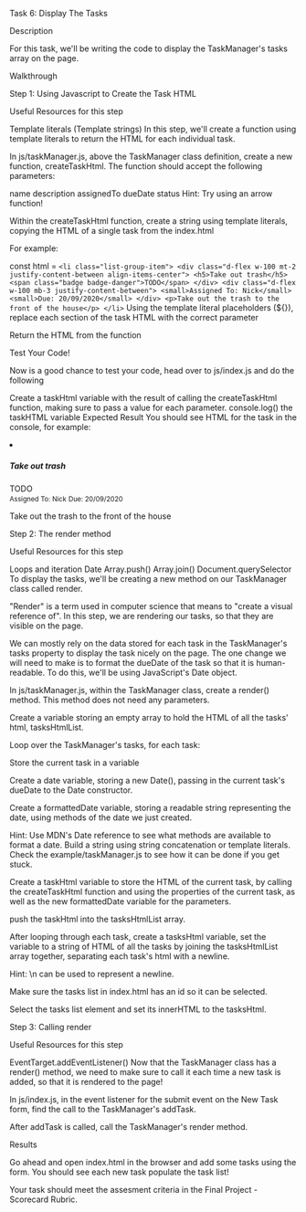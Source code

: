 Task 6: Display The Tasks

Description

For this task, we'll be writing the code to display the TaskManager's tasks array on the page.

Walkthrough

Step 1: Using Javascript to Create the Task HTML

Useful Resources for this step

Template literals (Template strings)
In this step, we'll create a function using template literals to return the HTML for each individual task.

In js/taskManager.js, above the TaskManager class definition, create a new function, createTaskHtml. The function should accept the following parameters:

name
description
assignedTo
dueDate
status
Hint: Try using an arrow function!

Within the createTaskHtml function, create a string using template literals, copying the HTML of a single task from the index.html

For example:

const html = `
    <li class="list-group-item">
        <div class="d-flex w-100 mt-2 justify-content-between align-items-center">
            <h5>Take out trash</h5>
            <span class="badge badge-danger">TODO</span>
        </div>
        <div class="d-flex w-100 mb-3 justify-content-between">
            <small>Assigned To: Nick</small>
            <small>Due: 20/09/2020</small>
        </div>
        <p>Take out the trash to the front of the house</p>
    </li>
`
Using the template literal placeholders (${}), replace each section of the task HTML with the correct parameter

Return the HTML from the function

Test Your Code!

Now is a good chance to test your code, head over to js/index.js and do the following

Create a taskHtml variable with the result of calling the createTaskHtml function, making sure to pass a value for each parameter.
console.log() the taskHTML variable
Expected Result You should see HTML for the task in the console, for example:

<li class="list-group-item">
  <div class="d-flex w-100 mt-2 justify-content-between align-items-center">
      <h5>Take out trash</h5>
      <span class="badge badge-danger">TODO</span>
  </div>
  <div class="d-flex w-100 mb-3 justify-content-between">
      <small>Assigned To: Nick</small>
      <small>Due: 20/09/2020</small>
  </div>
  <p>Take out the trash to the front of the house</p>
</li>
Step 2: The render method

Useful Resources for this step

Loops and iteration
Date
Array.push()
Array.join()
Document.querySelector
To display the tasks, we'll be creating a new method on our TaskManager class called render.

"Render" is a term used in computer science that means to "create a visual reference of". In this step, we are rendering our tasks, so that they are visible on the page.

We can mostly rely on the data stored for each task in the TaskManager's tasks property to display the task nicely on the page. The one change we will need to make is to format the dueDate of the task so that it is human-readable. To do this, we'll be using JavaScript's Date object.

In js/taskManager.js, within the TaskManager class, create a render() method. This method does not need any parameters.

Create a variable storing an empty array to hold the HTML of all the tasks' html, tasksHtmlList.

Loop over the TaskManager's tasks, for each task:

Store the current task in a variable

Create a date variable, storing a new Date(), passing in the current task's dueDate to the Date constructor.

Create a formattedDate variable, storing a readable string representing the date, using methods of the date we just created.

Hint: Use MDN's Date reference to see what methods are available to format a date. Build a string using string concatenation or template literals. Check the example/taskManager.js to see how it can be done if you get stuck.

Create a taskHtml variable to store the HTML of the current task, by calling the createTaskHtml function and using the properties of the current task, as well as the new formattedDate variable for the parameters.

push the taskHtml into the tasksHtmlList array.

After looping through each task, create a tasksHtml variable, set the variable to a string of HTML of all the tasks by joining the tasksHtmlList array together, separating each task's html with a newline.

Hint: \n can be used to represent a newline.

Make sure the tasks list in index.html has an id so it can be selected.

Select the tasks list element and set its innerHTML to the tasksHtml.

Step 3: Calling render

Useful Resources for this step

EventTarget.addEventListener()
Now that the TaskManager class has a render() method, we need to make sure to call it each time a new task is added, so that it is rendered to the page!

In js/index.js, in the event listener for the submit event on the New Task form, find the call to the TaskManager's addTask.

After addTask is called, call the TaskManager's render method.

Results

Go ahead and open index.html in the browser and add some tasks using the form. You should see each new task populate the task list!

Your task should meet the assesment criteria in the Final Project - Scorecard Rubric.